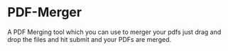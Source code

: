 # PDF-Merger
A PDF Merging tool which you can use to merger your pdfs just drag and drop the files and hit submit and your PDFs are merged.
